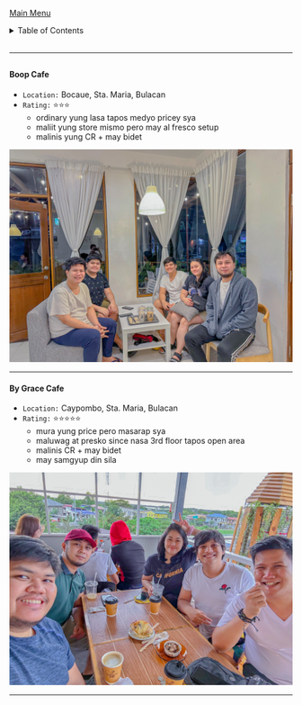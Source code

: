 [Main Menu](https://rolinj.github.io)
<br />
<details>
  <summary>Table of Contents</summary>
  <ol>
    <li>
      <a href="#1-boop-cafe">Boop Cafe</a>
    </li>
    <li>
      <a href="#2-by-grace-cafe">By Grace Cafe</a>
    </li>
  </ol>
  <br />
</details>
<br />

* * *

##

#### Boop Cafe
- `Location:` Bocaue, Sta. Maria, Bulacan
- `Rating:` ⭐️⭐️⭐️
  - ordinary yung lasa tapos medyo pricey sya
  - maliit yung store mismo pero may al fresco setup
  - malinis yung CR + may bidet

![boop-cafe](/assets/images/cafe/boop-cafe.JPG) 

* * *

#### By Grace Cafe
- `Location:` Caypombo, Sta. Maria, Bulacan
- `Rating:` ⭐️⭐️⭐️⭐️⭐️
  - mura yung price pero masarap sya
  - maluwag at presko since nasa 3rd floor tapos open area
  - malinis CR + may bidet
  - may samgyup din sila

![by-grace-cafe](/assets/images/cafe/by-grace-cafe.JPG) 

* * *